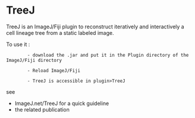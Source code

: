 # TreeJ
TreeJ is an ImageJ/Fiji plugin to reconstruct iteratively and interactively a cell lineage tree from a static labeled image.

To use it : 

            - download the .jar and put it in the Plugin directory of the ImageJ/Fiji directory
            
            - Reload ImageJ/Fiji
            
            - TreeJ is accessible in plugin>TreeJ
            
see 
  - ImageJ.net/TreeJ for a quick guideline
  - the related publication 
